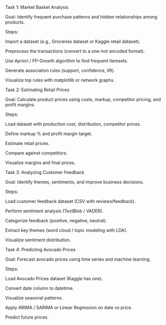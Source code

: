 Task 1: Market Basket Analysis

Goal: Identify frequent purchase patterns and hidden relationships among products.

Steps:

Import a dataset (e.g., Groceries dataset or Kaggle retail dataset).

Preprocess the transactions (convert to a one-hot encoded format).

Use Apriori / FP-Growth algorithm to find frequent itemsets.

Generate association rules (support, confidence, lift).

Visualize top rules with matplotlib or network graphs.

Task 2: Estimating Retail Prices

Goal: Calculate product prices using costs, markup, competitor pricing, and profit margins.

Steps:

Load dataset with production cost, distribution, competitor prices.

Define markup % and profit margin target.

Estimate retail prices.

Compare against competitors.

Visualize margins and final prices.

Task 3: Analyzing Customer Feedback

Goal: Identify themes, sentiments, and improve business decisions.

Steps:

Load customer feedback dataset (CSV with reviews/feedback).

Perform sentiment analysis (TextBlob / VADER).

Categorize feedback (positive, negative, neutral).

Extract key themes (word cloud / topic modeling with LDA).

Visualize sentiment distribution.

Task 4: Predicting Avocado Prices

Goal: Forecast avocado prices using time series and machine learning.

Steps:

Load Avocado Prices dataset (Kaggle has one).

Convert date column to datetime.

Visualize seasonal patterns.

Apply ARIMA / SARIMA or Linear Regression on date vs price.

Predict future prices.
